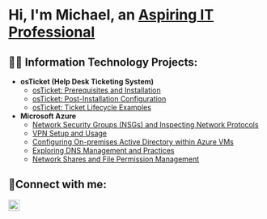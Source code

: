 <h1>Hi, I'm Michael, an <a href="https://linkedin.com/in/perrypultorak/">Aspiring IT Professional</a></h1>

<h2>👨‍💻 Information Technology Projects: </h2>

- <b>osTicket (Help Desk Ticketing System)</b>
  - [osTicket: Prerequisites and Installation](https://github.com/michaeltnvu/osticket-prereqs)
  - [osTicket: Post-Installation Configuration](https://github.com/michaeltnvu/osticket-post-install-config)
  - [osTicket: Ticket Lifecycle Examples](https://github.com/michaeltnvu/osticket-ticket-lifecycle)
- <b>Microsoft Azure</b>
  - [Network Security Groups (NSGs) and Inspecting Network Protocols](https://github.com/michaeltnvu/azure-network-protocols)
  - [VPN Setup and Usage](https://github.com/michaeltnvu/vpn-lab)
  - [Configuring On-premises Active Directory within Azure VMs](https://github.com/michaeltnvu/ad-config)
  - [Exploring DNS Management and Practices](https://github.com/michaeltnvu/dns-lab)
  - [Network Shares and File Permission Management](https://github.com/michaeltnvu/network-file-share-lab)

<h2>🤳Connect with me:</h2>

[<img align="left" alt="Perry | LinkedIn" width="22px" src="https://cdn.jsdelivr.net/npm/simple-icons@v3/icons/linkedin.svg" />][linkedin]

[linkedin]: https://linkedin.com/in/michaeltnvu/
